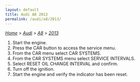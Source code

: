 ```yaml
---
layout: default
title: Audi A8 2013
permalink: /audi/a8/2013/
---
```

[*Home*](/) > [*Audi*](/audi/) > [*A8*](/audi/a8/) > [*2013*](/audi/a8/2013/)

1. Start the engine.
2. Press the CAR button to access the service menu.
3. From the CAR menu select CAR SYSTEMS.
4. From the CAR SYSTEMS menu select SERVICE INTERVALS.
5. Select RESET OIL CHANGE INTERVAL and confirm.
6. Turn off the ignition.
7. Start the engine and verify the indicator has been reset.